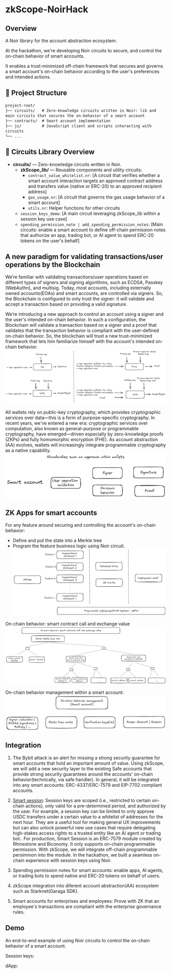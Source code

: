 # zkScope-NoirHack


## Overview 

A Noir library for the account abstraction ecosystem.

At the hackathon, we're developing Noir circuits to secure, and control the on-chain behavior of smart accounts.

It enables a trust-minimized off-chain framework that secures and governs a smart account's on-chain behavior according to the user's preferences and intended actions.

## 📂 Project Structure

```
project-root/
├── circuits/   # Zero-knowledge circuits written in Noir: lib and main circuits that secures the on-behavior of a smart account
├── contracts/  # Smart account implementation 
├── js/         # JavaScript client and scripts interacting with circuits 
└── ...
```

## 🧩 Circuits Library Overview

- **circuits/** — Zero-knowledge circuits written in Noir.
  - **zkScope_lib/** — Reusable components and utility circuits:
    - `contract_value_whitelist.nr`: [A circuit that verifies whether a smart account interaction targets an approved contract address and transfers value (native or ERC-20) to an approved recipient address]
    - `gas_usage.nr`: [A circuit that governs the gas usage behavior of a smart account]
    - `utils.nr`: Helper functions for other circuits
  - `session_keys_demo`: [A main circuit leveraging zkScope_lib within a session key use case]
  - `spending_permission_note | add_spending_permission_notes`: [Main circuits: enable a smart account to define off-chain permission notes that authorize an app, trading bot, or AI agent to spend ERC-20 tokens on the user's behalf]

## A new paradigm for validating transactions/user operations by the Blockchain
We’re familiar with validating transactions/user operations based on different types of signers and signing algorithms, such as  ECDSA, Passkey (WebAuthn), and multisig. Today, most accounts, including externally owned accounts(EOAs) and smart accounts, are controlled via signers. So, the Blockchain is configured to only trust the signer: it will validate and accept a transaction based on providing a valid signature.


We’re introducing a new approach to control an account using a signer and the user's intended on-chain behavior. In such a configuration, the Blockchain will validate a transaction based on a signer and a proof that validates that the transaction behavior is compliant with the user-defined on-chain behavior. So, the blockchain will trust a new trust-minimized framework that lets him familiarize himself with the account's intended on-chain behavior. 
![Demo Screenshot](images/signer-and-on-chain-behavior_with_blockchain.png) 

All wallets rely on public-key cryptography, which provides cryptographic services over data—this is a form of purpose-specific cryptography. In recent years, we've entered a new era: cryptographic services over computation, also known as general-purpose or programmable cryptography, have emerged—driven especially by zero-knowledge proofs (ZKPs) and fully homomorphic encryption (FHE). As account abstraction (AA) evolves, wallets will increasingly integrate programmable cryptography as a native capability.
![Demo Screenshot](images/signer-and-on-chain-behavior.png) 

## ZK Apps for smart accounts

For any feature around securing and controlling the account's on-chain behavior:
* Define and put the state into a Merkle tree
* Program the feature business logic using Noir circuit.
![Demo Screenshot](images/zk-scope-cryptography.png)

On-chain behavior: smart contract call and exchange value
![Demo Screenshot](images/on-chain-behavior-smart-contract-call-and-exchange-value.png)


On-chain behavior management within a smart account: 
![Demo Screenshot](images/smart-account-zkp.png)


## Integration
1) The Bybit attack is an alert for missing a strong security guarantee for smart accounts that hold an important amount of value.
Using zkScope, we will add a new security layer to the existing Safe accounts that provide strong security guarantees around the accounts' on-chain behavior(technically, via safe handler).
In general, it will be integrated into any smart accounts: ERC-4337/ERC-7579 and EIP-7702 compliant accounts.

2) [Smart session](https://github.com/erc7579/smartsessions/tree/main): Session keys are scoped (i.e., restricted to certain on-chain actions), only valid for a pre-determined period, and authorized by the user. For example, a session key can be limited to only approve USDC transfers under a certain value to a whitelist of addresses for the next hour. They are a useful tool for making general UX improvements but can also unlock powerful new use cases that require delegating high-stakes access rights to a trusted entity like an AI agent or trading bot..
For production, Smart Session is an ERC-7579 module created by Rhinestone and Biconomy. It only supports on-chain programmable permission. With zkScope, we will integrate off-chain programmable persimmon into the module. In the hackathon, we built a seamless on-chain experience with session keys using Noir.

3) Spending permission notes for smart accounts: enable apps, AI agents, or trading bots to spend native and ERC-20 tokens on behalf of users.

4) zkScope integration into diferent account abstraction(AA) ecosystem such as Starknet(Garaga SDK).

5) Smart accounts for enterprises and employees: Prove with ZK that an employee's transactions are compliant with the enterprise governance rules.

## Demo
An end-to-end example of using Noir circuits to control the on-chain behavior of a smart account.

Session keys: 

dApp: 

